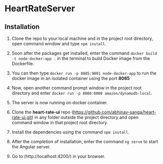 # HeartRateServer

## Installation 

1. Clone the repo to your local machine and in the project root directory, open command window and type `npm install`.

2. Soon after the packages get installed, enter the command `docker build -t node-docker-app .` in the terminal to build Docker image from the Dockerfile.

3. You can then type `docker run -p 8085:9001 node-docker-app` to run the docker image in an isolated container using the port **8085**

4. Now, open another command prompt window in the project root directory and enter `docker run -p 8000:8000 amazon/dynamodb-local`. 

5. The server is now running on docker container.

6. Clone the **heart-rate-ui** repo (https://github.com/abhinav-sanga/heart-rate-ui.git) in any folder outside the project directory and open command window in that project root directory.

7. Install the dependencies using the command `npm install`.

8. After the completion of installation, enter the command `ng serve` to start the Angular server.

9. Go to (http://localhost:4200/) in your browser.